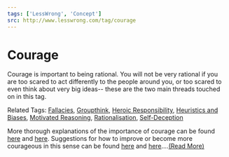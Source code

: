 ```yaml
---
tags: ['LessWrong', 'Concept']
src: http://www.lesswrong.com/tag/courage
---
```


# Courage
Courage is important to being rational. You will not be very rational if you are too scared to act differently to the people around you, or too scared to even think about very big ideas-- these are the two main threads touched on in this tag.

Related Tags: [Fallacies](https://www.lesswrong.com/tag/fallacies), [Groupthink](https://www.lesswrong.com/tag/groupthink?showPostCount=true&useTagName=true), [Heroic Responsibility](https://www.lesswrong.com/tag/heroic-responsibility?showPostCount=true&useTagName=true), [Heuristics and Biases](https://www.lesswrong.com/tag/heuristics-and-biases?showPostCount=true&useTagName=true), [Motivated Reasoning](https://www.lesswrong.com/tag/motivated-reasoning?showPostCount=true&useTagName=true), [Rationalisation](https://www.lesswrong.com/tag/rationalization?showPostCount=true&useTagName=true), [Self-Deception](https://www.lesswrong.com/tag/self-deception?showPostCount=true&useTagName=true)

More thorough explanations of the importance of courage can be found [here](https://www.lesswrong.com/posts/WHK94zXkQm7qm7wXk/asch-s-conformity-experiment) and [here](https://www.lesswrong.com/posts/ovvwAhKKoNbfcMz8K/on-expressing-your-concerns). Suggestions for how to improve or become more courageous in this sense can be found [here](https://www.lesswrong.com/posts/3XgYbghWruBMrPTAL/leave-a-line-of-retreat) and [here](https://www.lesswrong.com/posts/HYWhKXRsMAyvRKRYz/you-can-face-reality)....[(Read More)]()

